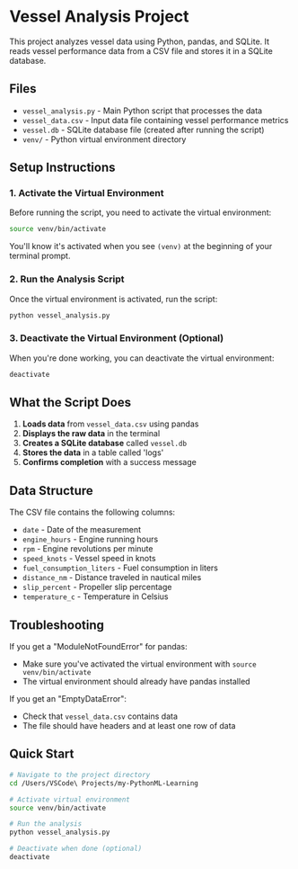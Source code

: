 # Vessel Analysis Project

This project analyzes vessel data using Python, pandas, and SQLite. It reads vessel performance data from a CSV file and stores it in a SQLite database.

## Files

- `vessel_analysis.py` - Main Python script that processes the data
- `vessel_data.csv` - Input data file containing vessel performance metrics
- `vessel.db` - SQLite database file (created after running the script)
- `venv/` - Python virtual environment directory

## Setup Instructions

### 1. Activate the Virtual Environment

Before running the script, you need to activate the virtual environment:

```bash
source venv/bin/activate
```

You'll know it's activated when you see `(venv)` at the beginning of your terminal prompt.

### 2. Run the Analysis Script

Once the virtual environment is activated, run the script:

```bash
python vessel_analysis.py
```

### 3. Deactivate the Virtual Environment (Optional)

When you're done working, you can deactivate the virtual environment:

```bash
deactivate
```

## What the Script Does

1. **Loads data** from `vessel_data.csv` using pandas
2. **Displays the raw data** in the terminal
3. **Creates a SQLite database** called `vessel.db`
4. **Stores the data** in a table called 'logs'
5. **Confirms completion** with a success message

## Data Structure

The CSV file contains the following columns:
- `date` - Date of the measurement
- `engine_hours` - Engine running hours
- `rpm` - Engine revolutions per minute
- `speed_knots` - Vessel speed in knots
- `fuel_consumption_liters` - Fuel consumption in liters
- `distance_nm` - Distance traveled in nautical miles
- `slip_percent` - Propeller slip percentage
- `temperature_c` - Temperature in Celsius

## Troubleshooting

If you get a "ModuleNotFoundError" for pandas:
- Make sure you've activated the virtual environment with `source venv/bin/activate`
- The virtual environment should already have pandas installed

If you get an "EmptyDataError":
- Check that `vessel_data.csv` contains data
- The file should have headers and at least one row of data

## Quick Start

```bash
# Navigate to the project directory
cd /Users/VSCode\ Projects/my-PythonML-Learning

# Activate virtual environment
source venv/bin/activate

# Run the analysis
python vessel_analysis.py

# Deactivate when done (optional)
deactivate
```
